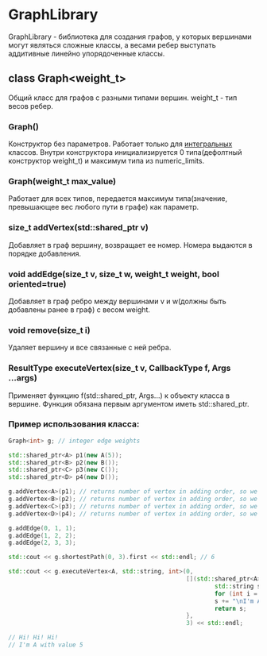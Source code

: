 # GraphLibrary
GraphLibrary - библиотека для создания графов, у которых вершинами могут являться сложные классы, а весами ребер выступать аддитивные линейно упорядоченные классы.

## class Graph<weight_t>
Общий класс для графов с разными типами вершин. weight_t - тип весов ребер.

### Graph()
Конструктор без параметров. Работает только для [интегральных](https://en.cppreference.com/w/cpp/types/is_integral) классов. Внутри конструктора инициализируется 0 типа(дефолтный конструктор weight_t) и максимум типа из numeric_limits.

### Graph(weight_t max_value)
Работает для всех типов, передается максимум типа(значение, превышающее вес любого пути в графе) как параметр.

### size_t addVertex(std::shared_ptr<T> v)
Добавляет в граф вершину, возвращает ее номер. Номера выдаются в порядке добавления.

### void addEdge(size_t v, size_t w, weight_t weight, bool oriented=true)
Добавляет в граф ребро между вершинами v и w(должны быть добавлены ранее в граф) с весом weight.

### void remove(size_t i)
Удаляет вершину и все связанные с ней ребра.

### ResultType executeVertex(size_t v, CallbackType f, Args ...args)
Применяет функцию f(std::shared_ptr<T>, Args...) к объекту класса в вершине. Функция обязана первым аргументом иметь std::shared_ptr<T>.


### Пример использования класса:
```c++
Graph<int> g; // integer edge weights

std::shared_ptr<A> p1(new A(5));
std::shared_ptr<B> p2(new B());
std::shared_ptr<C> p3(new C());
std::shared_ptr<D> p4(new D());

g.addVertex<A>(p1); // returns number of vertex in adding order, so we know it has number 0
g.addVertex<B>(p2); // returns number of vertex in adding order, so we know it has number 1
g.addVertex<C>(p3); // returns number of vertex in adding order, so we know it has number 2
g.addVertex<D>(p4); // returns number of vertex in adding order, so we know it has number 3

g.addEdge(0, 1, 1);
g.addEdge(1, 2, 2);
g.addEdge(2, 3, 3);

std::cout << g.shortestPath(0, 3).first << std::endl; // 6

std::cout << g.executeVertex<A, std::string, int>(0,
                                                  [](std::shared_ptr<A> p, int x) {
                                                          std::string s;
                                                          for (int i = 0; i < x; i++) s += "Hi! ";
                                                          s += "\nI'm A with value " + std::to_string(p->x) + "\n";
                                                          return s;
                                                  },
                                                  3) << std::endl;

// Hi! Hi! Hi!
// I'm A with value 5
```
